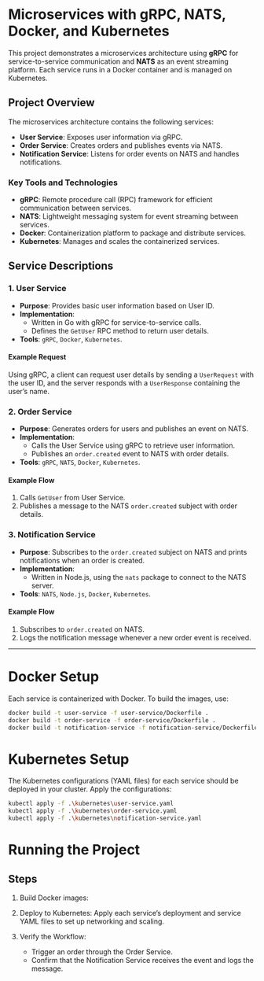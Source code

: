 # Microservices with gRPC, NATS, Docker, and Kubernetes

This project demonstrates a microservices architecture using **gRPC** for service-to-service communication and **NATS** as an event streaming platform. Each service runs in a Docker container and is managed on Kubernetes.

## Project Overview

The microservices architecture contains the following services:

- **User Service**: Exposes user information via gRPC.
- **Order Service**: Creates orders and publishes events via NATS.
- **Notification Service**: Listens for order events on NATS and handles notifications.

### Key Tools and Technologies

- **gRPC**: Remote procedure call (RPC) framework for efficient communication between services.
- **NATS**: Lightweight messaging system for event streaming between services.
- **Docker**: Containerization platform to package and distribute services.
- **Kubernetes**: Manages and scales the containerized services.

## Service Descriptions

### 1. User Service

- **Purpose**: Provides basic user information based on User ID.
- **Implementation**:
  - Written in Go with gRPC for service-to-service calls.
  - Defines the `GetUser` RPC method to return user details.
- **Tools**: `gRPC`, `Docker`, `Kubernetes`.

#### Example Request

Using gRPC, a client can request user details by sending a `UserRequest` with the user ID, and the server responds with a `UserResponse` containing the user’s name.

### 2. Order Service

- **Purpose**: Generates orders for users and publishes an event on NATS.
- **Implementation**:
  - Calls the User Service using gRPC to retrieve user information.
  - Publishes an `order.created` event to NATS with order details.
- **Tools**: `gRPC`, `NATS`, `Docker`, `Kubernetes`.

#### Example Flow

1. Calls `GetUser` from User Service.
2. Publishes a message to the NATS `order.created` subject with order details.

### 3. Notification Service

- **Purpose**: Subscribes to the `order.created` subject on NATS and prints notifications when an order is created.
- **Implementation**:
  - Written in Node.js, using the `nats` package to connect to the NATS server.
- **Tools**: `NATS`, `Node.js`, `Docker`, `Kubernetes`.

#### Example Flow

1. Subscribes to `order.created` on NATS.
2. Logs the notification message whenever a new order event is received.

---

# Docker Setup

Each service is containerized with Docker. To build the images, use:

```bash
docker build -t user-service -f user-service/Dockerfile .
docker build -t order-service -f order-service/Dockerfile .
docker build -t notification-service -f notification-service/Dockerfile .
```

# Kubernetes Setup
The Kubernetes configurations (YAML files) for each service should be deployed in your cluster. Apply the configurations:

```bash
kubectl apply -f .\kubernetes\user-service.yaml
kubectl apply -f .\kubernetes\order-service.yaml
kubectl apply -f .\kubernetes\notification-service.yaml
```

# Running the Project

## Steps
1. Build Docker images:

2. Deploy to Kubernetes: Apply each service’s deployment and service YAML files to set up networking and  scaling.

3. Verify the Workflow:
   - Trigger an order through the Order Service.
   - Confirm that the Notification Service receives the event and logs the message.
